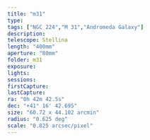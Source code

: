 ```yaml
---
title: "m31"
type:
tags: ["NGC 224","M 31","Andromeda Galaxy"]
description:
telescope: Stellina
length: "400mm"
aperture: "80mm"
folder: m31
exposure: 
lights: 
sessions: 
firstCapture: 
lastCapture:
ra: "0h 42m 42.5s"
dec: "+41° 16' 42.695"
size: "60.72 x 44.102 arcmin"
radius: "0.625 deg"
scale: "0.825 arcsec/pixel"
---
```

